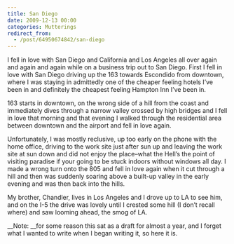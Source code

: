 ```yaml
---
title: San Diego
date: 2009-12-13 00:00
categories: Mutterings
redirect_from:
  - /post/64950674842/san-diego
---
```

I fell in love with San Diego and California and Los Angeles all over again and again and again while on a business trip out to San Diego. First I fell in love with San Diego driving up the 163 towards Escondido from downtown, where I was staying in admittedly one of the cheaper feeling hotels I&rsquo;ve been in and definitely the cheapest feeling Hampton Inn I&rsquo;ve been in.

163 starts in downtown, on the wrong side of a hill from the coast and immediately dives through a narrow valley crossed by high bridges and I fell in love that morning and that evening I walked through the residential area between downtown and the airport and fell in love again.

Unfortunately, I was mostly reclusive, up too early on the phone with the home office, driving to the work site just after sun up and leaving the work site at sun down and did not enjoy the place&ndash;what the Hell&rsquo;s the point of visiting paradise if your going to be stuck indoors without windows all day. I made a wrong turn onto the 805 and fell in love again when it cut through a hill and then was suddenly soaring above a built-up valley in the early evening and was then back into the hills.

My brother, Chandler, lives in Los Angeles and I drove up to LA to see him, and on the I-5 the drive was lovely until I crested some hill (I don&rsquo;t recall where) and saw looming ahead, the smog of LA.

__Note: __for some reason this sat as a draft for almost a year, and I forget what I wanted to write when I began writing it, so here it is.
